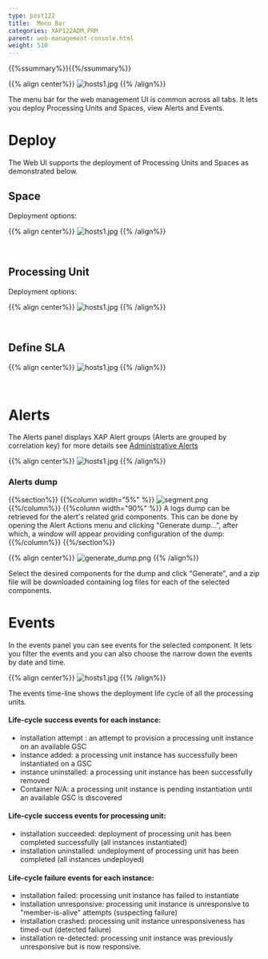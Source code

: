 ```yaml
---
type: post122
title:  Menu Bar
categories: XAP122ADM,PRM
parent: web-management-console.html
weight: 510
---
```


{{%ssummary%}}{{%/ssummary%}}

{{% align center%}}
![hosts1.jpg](/attachment_files/web-console/menu-bar.png)
{{% /align%}}

The menu bar for the web management UI is common across all tabs. It lets you deploy Processing Units and Spaces, view Alerts and Events.


# Deploy
The Web UI supports the deployment of Processing Units and Spaces  as demonstrated below.


## Space

Deployment options:

{{% align center%}}
![hosts1.jpg](/attachment_files/web-console/space-deploy.png)
{{% /align%}}

<br>

## Processing Unit

Deployment options:

{{% align center%}}
![hosts1.jpg](/attachment_files/web-console/pu-deploy.png)
{{% /align%}}

<br>

## Define SLA

{{% align center%}}
![hosts1.jpg](/attachment_files/web-console/sla-deploy.png)
{{% /align%}}

<br>

# Alerts

The Alerts panel displays XAP Alert groups (Alerts are grouped by correlation key) for more details see [Administrative Alerts]({{%currentjavaurl%}}/administrative-alerts.html)

{{% align center%}}
![hosts1.jpg](/attachment_files/web-console/alerts.jpg)
{{% /align%}}

### Alerts dump

{{%section%}}
{{%column width="5%" %}}
![segment.png](/attachment_files/web-console/icons/setting.png)
{{%/column%}}
{{%column width="90%" %}}
A logs dump can be retrieved for the alert's related grid components.
This can be done by opening the Alert Actions menu and clicking "Generate dump...", after which, a window will appear providing configuration of the dump:
{{%/column%}}
{{%/section%}}

{{% align center%}}
![generate_dump.png](/attachment_files/web-console/generate_dump.png)
{{% /align%}}

Select the desired components for the dump and click "Generate", and a zip file will be downloaded containing log files for each of the selected components.


# Events

In the events panel you can see events for the selected component. It lets you filter the events and you can also choose the narrow down the
events by date and time.

{{% align center%}}
![hosts1.jpg](/attachment_files/web-console/events.jpg)
{{% /align%}}

The events time-line shows the deployment life cycle of all the processing units.

#### Life-cycle success events for each instance:

- installation attempt : an attempt to provision a processing unit instance on an available GSC
- instance added: a processing unit instance has successfully been instantiated on a GSC
- instance uninstalled: a processing unit instance has been successfully removed
- Container N/A: a processing unit instance is pending instantiation until an available GSC is discovered

#### Life-cycle success events for processing unit:

- installation succeeded: deployment of processing unit has been completed successfully (all instances instantiated)
- installation uninstalled: undeployment of processing unit has been completed (all instances undeployed)

#### Life-cycle failure events for each instance:

- installation failed: processing unit instance has failed to instantiate
- installation unresponsive: processing unit instance is unresponsive to "member-is-alive" attempts (suspecting failure)
- installation crashed: processing unit instance unresponsiveness has timed-out (detected failure)
- installation re-detected: processing unit instance was previously unresponsive but is now responsive.


